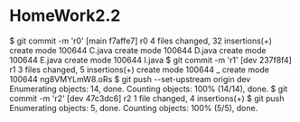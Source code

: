 # HomeWork2.2
$ git commit -m 'r0'
[main f7affe7] r0
 4 files changed, 32 insertions(+)
 create mode 100644 C.java
 create mode 100644 D.java
 create mode 100644 E.java
 create mode 100644 I.java
$ git commit -m 'r1'
[dev 237f8f4] r1
 3 files changed, 5 insertions(+)
 create mode 100644 _
 create mode 100644 ng8VMYLmW8.oRs
$ git push --set-upstream origin dev
Enumerating objects: 14, done.
Counting objects: 100% (14/14), done.
$ git commit -m 'r2'
[dev 47c3dc6] r2
 1 file changed, 4 insertions(+)
$ git push
Enumerating objects: 5, done.
Counting objects: 100% (5/5), done.
